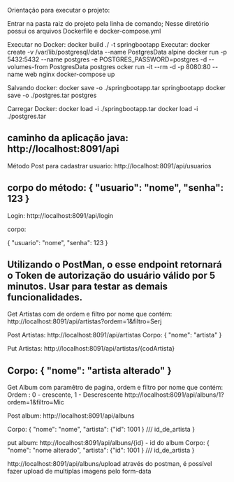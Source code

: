 Orientação para executar o projeto:

Entrar na pasta raiz do projeto pela linha de comando;
Nesse diretório possui os arquivos Dockerfile e docker-compose.yml

Executar no Docker:
docker build ./ -t springbootapp
Executar: docker create -v /var/lib/postgresql/data --name PostgresData alpine
docker run -p 5432:5432 --name postgres -e POSTGRES_PASSWORD=postgres -d --volumes-from PostgresData postgres
ocker run -it --rm -d -p 8080:80 --name web nginx
docker-compose up

Salvando docker:
docker save -o ./springbootapp.tar springbootapp
docker save -o ./postgres.tar postgres

Carregar Docker:
docker load -i ./springbootapp.tar
docker load -i ./postgres.tar

caminho da aplicação java: http://localhost:8091/api
------------------------------------------------------------------

Método Post para cadastrar usuario:
http://localhost:8091/api/usuarios

corpo do método:
{
    "usuario": "nome",
    "senha": 123
}
------------------------------------------------------------------
Login:
http://localhost:8091/api/login

corpo: 

{
    "usuario": "nome",
    "senha": 123
} 

Utilizando o PostMan, o esse endpoint retornará o Token de autorização do usuário válido por 5 minutos. Usar para testar as demais funcionalidades.
------------------------------------------------------------------

Get Artistas com de ordem e filtro por nome que contém:
http://localhost:8091/api/artistas?ordem=1&filtro=Serj

Post Artistas:
http://localhost:8091/api/artistas
Corpo: 
	{ "nome": "artista" }
	
Put Artistas:
http://localhost:8091/api/artistas/{codArtista}

Corpo: 
	{ "nome": "artista alterado" }
------------------------------------------------------------------
Get Album com paramêtro de pagina, ordem e filtro por nome que contém: 
Ordem : 0 - crescente, 1 - Descrescente
http://localhost:8091/api/albuns/1?ordem=1&filtro=Mic

Post album:
http://localhost:8091/api/albuns

Corpo: {
	"nome": "nome",
	"artista": {"id": 1001 } /// id_de_artista
  }
  
put album:
http://localhost:8091/api/albuns/{id} - id do album
Corpo: {
	"nome": "nome alterado",
	"artista": {"id": 1001 } /// id_de_artista
  }


http://localhost:8091/api/albuns/upload
através do postman, é possível fazer upload de multiplas imagens pelo form-data